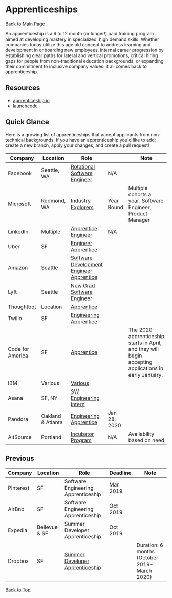 # <a href="top"></a>Apprenticeships
[Back to Main Page](https://github.com/PdxCodeGuild/career-guide)

An apprenticeship is a 6 to 12 month (or longer!) paid training program aimed at developing mastery in specialized, high demand skills. Whether companies today utilize this age old concept to address learning and development in onboarding new employees, internal career progression by establishing clear paths for lateral and vertical promotions, critical hiring gaps for people from non-traditional education backgrounds, or expanding their commitment to inclusive company values: it all comes back to apprenticeship.

## Resources
- [apprenticeship.io](https://www.apprenticeship.io/)
- [launchcode](https://www.launchcode.org/apply)

## Quick Glance

Here is a growing list of apprenticeships that accept applicants from non-technical backgrounds. If you have an apprenticeship you'd like to add: create a new branch, apply your changes, and create a pull request!

| Company | Location | Role |  | Note |
| ------- |----------| -----| -------- | ---- |
| Facebook | Seattle, WA | [Rotational Software Engineer](https://www.linkedin.com/jobs/view/rotational-software-engineer-at-facebook-1646841588/?utm_campaign=google_jobs_apply&utm_source=google_jobs_apply&utm_medium=organic) | N/A |
| Microsoft | Redmond, WA | [Industry Explorers](https://www.industryexplorers.com/) | Year Round | Multiple cohorts a year. Software Engineer, Product Manager |
| LinkedIn | Multiple | [Apprentice Engineer](https://careers.linkedin.com/reach) | N/A |  |
| Uber | SF | [Engineer Apprentice](https://www.linkedin.com/jobs/view/2019-uber-career-prep-fellowship-software-engineering-at-uber-1454427664/) |  |  |
| Amazon | Seattle | [Software Development Engineer Apprentice](https://www.amazon.jobs/en/jobs/969235/software-development-engineer-apprentice) |  |  |
| Lyft | Seattle | [New Grad Software Engineer](https://boards.greenhouse.io/lyft/jobs/4459692002?gh_jid=4459692002) |  |  |
| Thoughtbot | Location| [Apprentice](https://thoughtbot.com/playbook/our-company/apprenticeship) |  |  |
| Twilio | SF | [Engineering Apprentice](https://www.twilio.com/company/diversity/hatch) |  |  |
| Code for America | SF | [Apprentice](https://www.codeforamerica.org/jobs) |  | The 2020 apprenticeship starts in April, and  they will begin accepting applications in early January. |
| IBM | Various | [Various](https://www.ibm.com/us-en/employment/newcollar/apprenticeships.html) |  |  |
| Asana | SF, NY | [SW Engineering Intern](https://asana.com/jobs/apply/1793597/intern--software-engineering) |  |  |
| Pandora | Oakland & Atlanta | [Engineering Apprentice](https://pandora.com/static/careers/demotape.html#application) | Jan 28, 2020 |  |
| AltSource | Portland |[Incubator Program](https://altsourcesoftware.com/careers/) | N/A | Availability based on need |


## Previous
| Company | Location | Role | Deadline | Note |
| ------- |----------| -----| -------- | ---- |
| Pinterest | SF | Software Engineering Apprenticeship | Mar 2019 | |
| AirBnb | SF | Software Engineering Apprenticeship | Oct 2019 | |
| Expedia | Bellevue & SF | Summer Developer Apprenticeship | Oct 2019 | |
| Dropbox | SF | [Summer Developer Apprenticeship](https://www.linkedin.com/jobs/view/ignite-apprenticeship-program-at-dropbox-1393799318/) | | Duration: 6 months (October 2019-March 2020) |

[Back to Top](#top)
